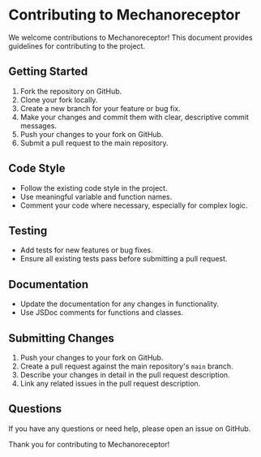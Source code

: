 # Contributing to Mechanoreceptor

We welcome contributions to Mechanoreceptor! This document provides guidelines for contributing to the project.

## Getting Started

1. Fork the repository on GitHub.
2. Clone your fork locally.
3. Create a new branch for your feature or bug fix.
4. Make your changes and commit them with clear, descriptive commit messages.
5. Push your changes to your fork on GitHub.
6. Submit a pull request to the main repository.

## Code Style

- Follow the existing code style in the project.
- Use meaningful variable and function names.
- Comment your code where necessary, especially for complex logic.

## Testing

- Add tests for new features or bug fixes.
- Ensure all existing tests pass before submitting a pull request.

## Documentation

- Update the documentation for any changes in functionality.
- Use JSDoc comments for functions and classes.

## Submitting Changes

1. Push your changes to your fork on GitHub.
2. Create a pull request against the main repository's `main` branch.
3. Describe your changes in detail in the pull request description.
4. Link any related issues in the pull request description.

## Questions

If you have any questions or need help, please open an issue on GitHub.

Thank you for contributing to Mechanoreceptor!
